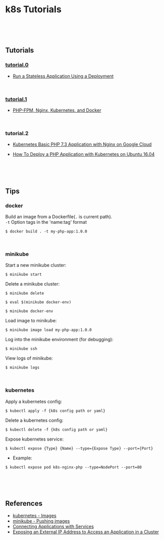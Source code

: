 # k8s Tutorials  

<br/><br/><br/>

## Tutorials  
### [tutorial.0](tutorial.0/README.md)  
  * [Run a Stateless Application Using a Deployment](https://kubernetes.io/docs/tasks/run-application/run-stateless-application-deployment/)  

<br/>

### [tutorial.1](tutorial.1/README.md)  
  * [PHP-FPM, Nginx, Kubernetes, and Docker](https://matthewpalmer.net/kubernetes-app-developer/articles/php-fpm-nginx-kubernetes.html)  

<br/>

### tutorial.2  
  * [Kubernetes Basic PHP 7.3 Application with Nginx on Google Cloud](https://www.cloudbooklet.com/kubernetes-basic-php-application-with-nginx-on-google-cloud/)  

  * [How To Deploy a PHP Application with Kubernetes on Ubuntu 16.04](https://www.digitalocean.com/community/tutorials/how-to-deploy-a-php-application-with-kubernetes-on-ubuntu-16-04)  


<br/><br/><br/>

## Tips  
### docker  
Build an image from a Dockerfile(`.` is current path).  
`-t` Option tags in the 'name:tag' format

```shell
$ docker build . -t my-php-app:1.0.0
```

<br/>

### minikube  
Start a new minikube cluster:  
```shell
$ minikube start
```

Delete a minikube cluster:  
```shell
$ minikube delete
```

```shell
$ eval $(minikube docker-env)
```

```shell
$ minikube docker-env
```

Load image to minikube:  
```shell
$ minikube image load my-php-app:1.0.0
```

Log into the minikube environment (for debugging):  
```shell
$ minikube ssh
```

View logs of minikube:  
```shell
$ minikube logs
```

<br/>

### kubernetes  
Apply a kubernetes config:  
```shell
$ kubectl apply -f {k8s config path or yaml}
```

Delete a kubernetes config:  
```shell
$ kubectl delete -f {k8s config path or yaml}
```

Expose kubernetes service:  
```shell
$ kubectl expose {Type} {Name} --type={Expose Type} --port={Port}
```

  * Example:  
  ```shell
  $ kubectl expose pod k8s-nginx-php --type=NodePort --port=80
  ```

<br/><br/><br/>

## References  
* [kubernetes - Images](https://kubernetes.io/docs/concepts/containers/images/)  
* [minikube - Pushing images](https://minikube.sigs.k8s.io/docs/handbook/pushing/)  
* [Connecting Applications with Services](https://kubernetes.io/docs/concepts/services-networking/connect-applications-service/)  
* [Exposing an External IP Address to Access an Application in a Cluster](https://kubernetes.io/docs/tutorials/stateless-application/expose-external-ip-address/)  